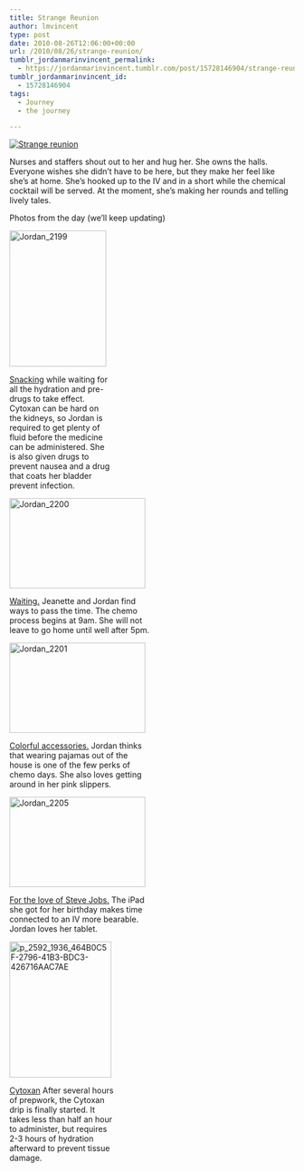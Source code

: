 ```yaml
---
title: Strange Reunion
author: lmvincent
type: post
date: 2010-08-26T12:06:00+00:00
url: /2010/08/26/strange-reunion/
tumblr_jordanmarinvincent_permalink:
  - https://jordanmarinvincent.tumblr.com/post/15728146904/strange-reunion
tumblr_jordanmarinvincent_id:
  - 15728146904
tags:
  - Journey
  - the journey

---
```

<a class="lightview" rel="lightbox noopener" title="Strange reunion" href="https://farm5.static.flickr.com/4123/4930129991_90e45aab64.jpg" target="_blank"><img src="https://farm5.static.flickr.com/4123/4930129991_90e45aab64.jpg" alt="Strange reunion" /></a>

Nurses and staffers shout out to her and hug her. She owns the halls. Everyone wishes she didn&rsquo;t have to be here, but they make her feel like she&rsquo;s at home. She&rsquo;s hooked up to the IV and in a short while the chemical cocktail will be served. At the moment, she&rsquo;s making her rounds and telling lively tales.

Photos from the day (we&rsquo;ll keep updating)

<div class="wp-caption alignleft" style="width:181px;">
  <a href="https://www.flickr.com/photos/larryvincent/5068103001/" target="_blank" rel="noopener"><img loading="lazy" src="https://farm5.static.flickr.com/4124/5068103001_c0630dd77d_m.jpg" title="Jordan_2199" alt="Jordan_2199" width="171" height="240" /></a></p> 
  
  <p class="wp-caption-text" style="text-align:left;">
    <a href="https://www.flickr.com/photos/larryvincent/5068103001/" target="_blank" rel="noopener">Snacking</a> while waiting for all the hydration and pre-drugs to take effect. Cytoxan can be hard on the kidneys, so Jordan is required to get plenty of fluid before the medicine can be administered. She is also given drugs to prevent nausea and a drug that coats her bladder prevent infection.
  </p>
</div>

<div class="wp-caption alignleft" style="width:250px;">
  <a href="https://www.flickr.com/photos/larryvincent/5068103317/" target="_blank" rel="noopener"><img loading="lazy" src="https://farm5.static.flickr.com/4130/5068103317_72f59ac7f3_m.jpg" title="Jordan_2200" alt="Jordan_2200" width="240" height="159" /></a></p> 
  
  <p class="wp-caption-text">
    <a href="https://www.flickr.com/photos/larryvincent/5068103317/" target="_blank" rel="noopener">Waiting.</a> Jeanette and Jordan find ways to pass the time. The chemo process begins at 9am. She will not leave to go home until well after 5pm.
  </p>
</div>



<div class="wp-caption alignleft" style="width:250px;">
  <a href="https://www.flickr.com/photos/larryvincent/5068712322/" target="_blank" rel="noopener"><img loading="lazy" src="https://farm5.static.flickr.com/4085/5068712322_b4c8118706_m.jpg" title="Jordan_2201" alt="Jordan_2201" width="240" height="159" /></a></p> 
  
  <p class="wp-caption-text">
    <a href="https://www.flickr.com/photos/larryvincent/5068712322/" target="_blank" rel="noopener">Colorful accessories.</a> Jordan thinks that wearing pajamas out of the house is one of the few perks of chemo days. She also loves getting around in her pink slippers.
  </p>
</div>



<div class="wp-caption alignleft" style="width:250px;">
  <a href="https://www.flickr.com/photos/larryvincent/5068103879/" target="_blank" rel="noopener"><img loading="lazy" src="https://farm5.static.flickr.com/4113/5068103879_c683d106f2_m.jpg" title="Jordan_2205" alt="Jordan_2205" width="240" height="159" /></a></p> 
  
  <p class="wp-caption-text">
    <a href="https://www.flickr.com/photos/larryvincent/5068103879/" target="_blank" rel="noopener">For the love of Steve Jobs.</a> The iPad she got for her birthday makes time connected to an IV more bearable. Jordan loves her tablet.
  </p>
</div>



<div class="wp-caption alignleft" style="width:190px;">
  <a href="https://www.flickr.com/photos/larryvincent/5068712960/" target="_blank" rel="noopener"><img loading="lazy" src="https://farm5.static.flickr.com/4133/5068712960_669eb36b6a_m.jpg" title="p_2592_1936_464B0C5F-2796-41B3-BDC3-426716AAC7AE" alt="p_2592_1936_464B0C5F-2796-41B3-BDC3-426716AAC7AE" width="180" height="240" /></a></p> 
  
  <p class="wp-caption-text">
    <a href="https://www.flickr.com/photos/larryvincent/5068712960/" target="_blank" rel="noopener">Cytoxan</a> After several hours of prepwork, the Cytoxan drip is finally started. It takes less than half an hour to administer, but requires 2-3 hours of hydration afterward to prevent tissue damage.
  </p>
</div>



<div class="blogger-post-footer">
  <img loading="lazy" width="1" height="1" src="https://blogger.googleusercontent.com/tracker/9039099668816362935-6690944957743337773?l=jordansjourney2.blogspot.com" alt="" />
</div>